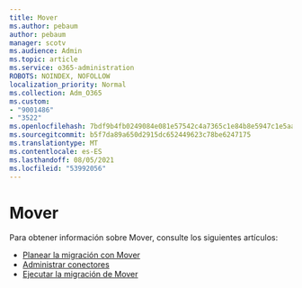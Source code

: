 ```yaml
---
title: Mover
ms.author: pebaum
author: pebaum
manager: scotv
ms.audience: Admin
ms.topic: article
ms.service: o365-administration
ROBOTS: NOINDEX, NOFOLLOW
localization_priority: Normal
ms.collection: Adm_O365
ms.custom:
- "9001486"
- "3522"
ms.openlocfilehash: 7bdf9b4fb0249084e081e57542c4a7365c1e84b8e5947c1e5aa90c3118f3930f
ms.sourcegitcommit: b5f7da89a650d2915dc652449623c78be6247175
ms.translationtype: MT
ms.contentlocale: es-ES
ms.lasthandoff: 08/05/2021
ms.locfileid: "53992056"
---
```

# <a name="mover"></a>Mover

Para obtener información sobre Mover, consulte los siguientes artículos:

- [Planear la migración con Mover](https://docs.microsoft.com/sharepointmigration/mover-plan-migration)
- [Administrar conectores](https://docs.microsoft.com/sharepointmigration/mover-manage-connectors)
- [Ejecutar la migración de Mover](https://docs.microsoft.com/sharepointmigration/mover-running-migration)
